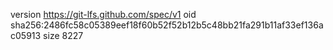 version https://git-lfs.github.com/spec/v1
oid sha256:2486fc58c05389eef18f60b52f52b12b5c48bb21fa291b11af33ef136ac05913
size 8227
